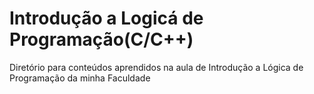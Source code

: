 # Introdução a Logicá de Programação(C/C++)
Diretório para conteúdos aprendidos na aula de Introdução a Lógica de Programação da minha Faculdade
